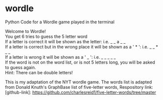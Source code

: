 # wordle
Python Code for a Wordle game played in the terminal

Welcome to Wordle!  
You get 6 tries to guess the 5 letter word  
If a letter is correct it will be shown as the letter: i.e. _ _ a _ _  
If a letter is correct but in the wrong place it will be shown as a ' * ': i.e.  _ _ * _ _  
If a letter is wrong it will be shown as a ' _ ': i.e. _ _ _ _ _  
If the word is not on the word list, or is not 5 letters long, you will be asked to guess again.  
Hint: There can be double letters!  

This is my adaptation of the NYT wordle game. The words list is adapted from Donald Knuth's GraphBase list of five-letter words, Respository link: [github-link]: https://github.com/charlesreid1/five-letter-words/tree/master

